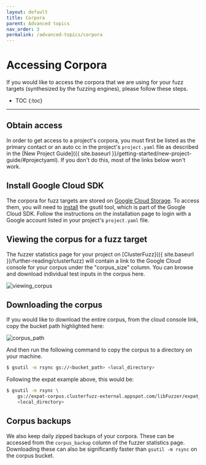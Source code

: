 ```yaml
---
layout: default
title: Corpora
parent: Advanced topics
nav_order: 3
permalink: /advanced-topics/corpora
---
```


# Accessing Corpora

If you would like to access the corpora that we are using for your fuzz targets
(synthesized by the fuzzing engines), please follow these steps.

- TOC
{:toc}
---

## Obtain access

In order to get access to a project's corpora, you must first be listed as the
primary contact or an auto cc in the project's `project.yaml` file as described
in the [New Project Guide]({{ site.baseurl }}/getting-started/new-project-guide/#projectyaml).
If you don't do this, most of the links below won't work.

## Install Google Cloud SDK

The corpora for fuzz targets are stored on
[Google Cloud Storage](https://cloud.google.com/storage/). To access them, you
will need to [install](https://cloud.google.com/storage/docs/gsutil_install) the
gsutil tool, which is part of the Google Cloud SDK.
Follow the instructions on the installation page to login with a Google account
listed in your project's `project.yaml` file.

## Viewing the corpus for a fuzz target

The fuzzer statistics page for your project on
[ClusterFuzz]({{ site.baseurl }}/further-reading/clusterfuzz)
will contain a link to the Google Cloud console for your corpus under the
"corpus_size" column. You can browse and download individual test inputs in the
corpus here.

![viewing_corpus](https://raw.githubusercontent.com/google/oss-fuzz/master/docs/images/viewing_corpus.png)

## Downloading the corpus 

If you would like to download the entire corpus, from the cloud console link,
copy the bucket path highlighted here:

![corpus_path](https://raw.githubusercontent.com/google/oss-fuzz/master/docs/images/corpus_path.png)

And then run the following command to copy the corpus to a directory on your
machine.

```bash
$ gsutil -m rsync gs://<bucket_path> <local_directory>
```
Following the expat example above, this would be:

```bash
$ gsutil -m rsync \
    gs://expat-corpus.clusterfuzz-external.appspot.com/libFuzzer/expat_parse_fuzzer \
    <local_directory>
```

## Corpus backups

We also keep daily zipped backups of your corpora. These can be accessed from
the `corpus_backup` column of the fuzzer statistics page. Downloading these can
also be significantly faster than `gsutil -m rsync` on the corpus bucket.
